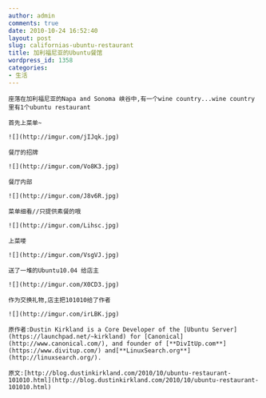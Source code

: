 ```yaml
---
author: admin
comments: true
date: 2010-10-24 16:52:40
layout: post
slug: californias-ubuntu-restaurant
title: 加利福尼亚的Ubuntu餐馆
wordpress_id: 1358
categories:
- 生活
---
```


	座落在加利福尼亚的Napa and Sonoma 峡谷中,有一个wine country...wine country里有1个ubuntu restaurant

	首先上菜单~

	![](http://imgur.com/jIJqk.jpg)

	餐厅的招牌

	![](http://imgur.com/Vo8K3.jpg)

	餐厅内部

	![](http://imgur.com/J8v6R.jpg)

	菜单细看//只提供素餐的哦

	![](http://imgur.com/Lihsc.jpg)

	上菜喽

	![](http://imgur.com/VsgVJ.jpg)

	送了一堆的Ubuntu10.04 给店主

	![](http://imgur.com/X0CD3.jpg)

	作为交换礼物,店主把101010给了作者

	![](http://imgur.com/irLBK.jpg)

	原作者:Dustin Kirkland is a Core Developer of the [Ubuntu Server](https://launchpad.net/~kirkland) for [Canonical](http://www.canonical.com/), and founder of [**DivItUp.com**](https://www.divitup.com/) and[**LinuxSearch.org**](http://linuxsearch.org/).

	原文:[http://blog.dustinkirkland.com/2010/10/ubuntu-restaurant-101010.html](http://blog.dustinkirkland.com/2010/10/ubuntu-restaurant-101010.html)

